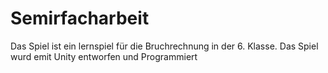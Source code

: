 # Semirfacharbeit

Das Spiel ist ein lernspiel für die Bruchrechnung in der 6. Klasse.
Das Spiel wurd emit Unity entworfen und Programmiert
